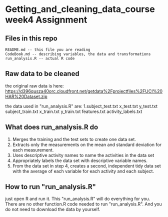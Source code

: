 # Getting_and_cleaning_data_course week4 Assignment

## Files in this repo
    README.md -- this file you are reading
    CodeBook.md -- describing variables, the data and transformations
    run_analysis.R -- actual R code
    

## Raw data to be cleaned
  the original raw data is here:
  https://d396qusza40orc.cloudfront.net/getdata%2Fprojectfiles%2FUCI%20HAR%20Dataset.zip
  
  the data used in "run_analysis.R" are:
  1.subject_test.txt
  x_test.txt
  y_test.txt
  subject_train.txt
  x_train.txt
  y_train.txt
  features.txt
  activity_labels.txt


## What does run_analysis.R do
  1. Merges the training and the test sets to create one data set.
  2. Extracts only the measurements on the mean and standard deviation for each measurement.
  3. Uses descriptive activity names to name the activities in the data set
  4. Appropriately labels the data set with descriptive variable names.
  5. From the data set in step 4, creates a second, independent tidy data set with the average of each variable for each activity and each subject.


## How to run "run_analysis.R"
just open R and run it. This "run_analysis.R" will do everything for you. There are no other function.R code needed to run "run_analysis.R". 
And you do not need to download the data by yourself. 



